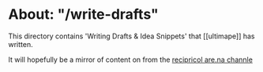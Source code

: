 # About: "/write-drafts"

This directory contains 'Writing Drafts & Idea Snippets' that [[ultimape]] has written.

It will hopefully be a mirror of content on from the [recipricol are.na channle](https://www.are.na/ultimape/writing-drafts-idea-snippits) 